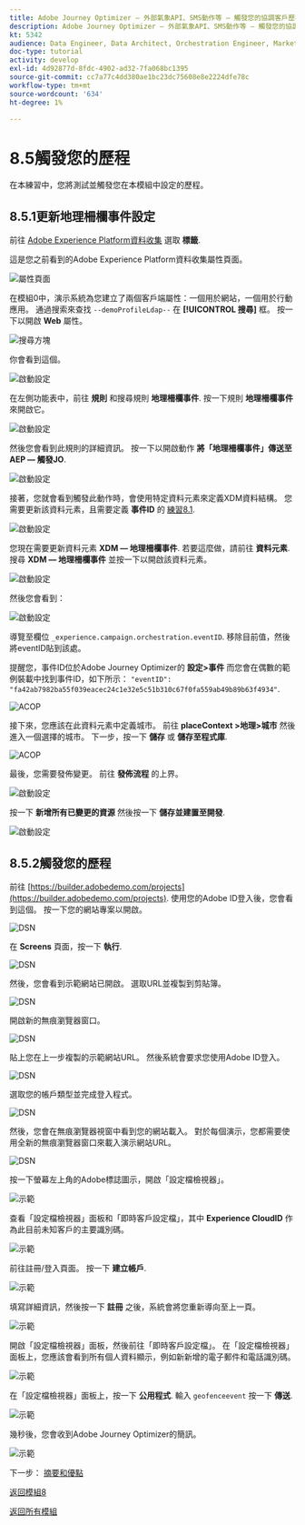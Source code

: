 ```yaml
---
title: Adobe Journey Optimizer — 外部氣象API、SMS動作等 — 觸發您的協調客戶歷程
description: Adobe Journey Optimizer — 外部氣象API、SMS動作等 — 觸發您的協調客戶歷程
kt: 5342
audience: Data Engineer, Data Architect, Orchestration Engineer, Marketer
doc-type: tutorial
activity: develop
exl-id: 4d92877d-8fdc-4902-ad32-7fa068bc1395
source-git-commit: cc7a77c4dd380ae1bc23dc75608e8e2224dfe78c
workflow-type: tm+mt
source-wordcount: '634'
ht-degree: 1%

---
```


# 8.5觸發您的歷程

在本練習中，您將測試並觸發您在本模組中設定的歷程。

## 8.5.1更新地理柵欄事件設定

前往 [Adobe Experience Platform資料收集](https://experience.adobe.com/launch/) 選取 **標籤**.

這是您之前看到的Adobe Experience Platform資料收集屬性頁面。

![屬性頁面](../module1/images/launch1.png)

在模組0中，演示系統為您建立了兩個客戶端屬性：一個用於網站，一個用於行動應用。 通過搜索來查找 `--demoProfileLdap--` 在 **[!UICONTROL 搜尋]** 框。 按一下以開啟 **Web** 屬性。

![搜尋方塊](../module1/images/property6.png)

你會看到這個。

![啟動設定](./images/rule1.png)

在左側功能表中，前往 **規則** 和搜尋規則 **地理柵欄事件**. 按一下規則 **地理柵欄事件** 來開啟它。

![啟動設定](./images/rule2.png)

然後您會看到此規則的詳細資訊。 按一下以開啟動作 **將「地理柵欄事件」傳送至AEP — 觸發JO**.

![啟動設定](./images/rule3.png)

接著，您就會看到觸發此動作時，會使用特定資料元素來定義XDM資料結構。 您需要更新該資料元素，且需要定義 **事件ID** 的 [練習8.1](./ex1.md).

![啟動設定](./images/rule4.png)

您現在需要更新資料元素 **XDM — 地理柵欄事件**. 若要這麼做，請前往 **資料元素**. 搜尋 **XDM — 地理柵欄事件** 並按一下以開啟該資料元素。

![啟動設定](./images/rule5.png)

然後您會看到：

![啟動設定](./images/rule6.png)

導覽至欄位 `_experience.campaign.orchestration.eventID`. 移除目前值，然後將eventID貼到該處。

提醒您，事件ID位於Adobe Journey Optimizer的 **設定>事件** 而您會在偶數的範例裝載中找到事件ID，如下所示： `"eventID": "fa42ab7982ba55f039eacec24c1e32e5c51b310c67f0fa559ab49b89b63f4934"`.

![ACOP](./images/payloadeventID.png)

接下來，您應該在此資料元素中定義城市。 前往 **placeContext >地理>城市** 然後進入一個選擇的城市。 下一步，按一下 **儲存** 或 **儲存至程式庫**.

![ACOP](./images/payloadeventIDgeo.png)

最後，您需要發佈變更。 前往 **發佈流程** 的上界。

![啟動設定](./images/rule8.png)

按一下 **新增所有已變更的資源** 然後按一下 **儲存並建置至開發**.

![啟動設定](./images/rule9.png)

## 8.5.2觸發您的歷程

前往 [https://builder.adobedemo.com/projects](https://builder.adobedemo.com/projects). 使用您的Adobe ID登入後，您會看到這個。 按一下您的網站專案以開啟。

![DSN](../module0/images/web8.png)

在 **Screens** 頁面，按一下 **執行**.

![DSN](../module1/images/web2.png)

然後，您會看到示範網站已開啟。 選取URL並複製到剪貼簿。

![DSN](../module0/images/web3.png)

開啟新的無痕瀏覽器窗口。

![DSN](../module0/images/web4.png)

貼上您在上一步複製的示範網站URL。 然後系統會要求您使用Adobe ID登入。

![DSN](../module0/images/web5.png)

選取您的帳戶類型並完成登入程式。

![DSN](../module0/images/web6.png)

然後，您會在無痕瀏覽器視窗中看到您的網站載入。 對於每個演示，您都需要使用全新的無痕瀏覽器窗口來載入演示網站URL。

![DSN](../module0/images/web7.png)

按一下螢幕左上角的Adobe標誌圖示，開啟「設定檔檢視器」。

![示範](../module2/images/pv1.png)

查看「設定檔檢視器」面板和「即時客戶設定檔」，其中 **Experience CloudID** 作為此目前未知客戶的主要識別碼。

![示範](../module2/images/pv2.png)

前往註冊/登入頁面。 按一下 **建立帳戶**.

![示範](../module2/images/pv9.png)

填寫詳細資訊，然後按一下 **註冊** 之後，系統會將您重新導向至上一頁。

![示範](../module2/images/pv10.png)

開啟「設定檔檢視器」面板，然後前往「即時客戶設定檔」。 在「設定檔檢視器」面板上，您應該會看到所有個人資料顯示，例如新新增的電子郵件和電話識別碼。

![示範](../module2/images/pv11.png)

在「設定檔檢視器」面板上，按一下 **公用程式**. 輸入 `geofenceevent` 按一下 **傳送**.

![示範](./images/smsdemo1.png)

幾秒後，您會收到Adobe Journey Optimizer的簡訊。

![示範](./images/smsdemo4.png)

下一步： [摘要和優點](./summary.md)

[返回模組8](journey-orchestration-external-weather-api-sms.md)

[返回所有模組](../../overview.md)
